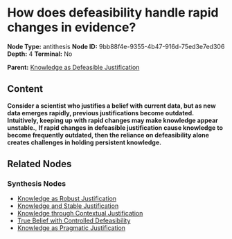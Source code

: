# How does defeasibility handle rapid changes in evidence?

**Node Type:** antithesis
**Node ID:** 9bb88f4e-9355-4b47-916d-75ed3e7ed306
**Depth:** 4
**Terminal:** No

**Parent:** [Knowledge as Defeasible Justification](knowledge-as-defeasible-justification-synthesis-4cac7573-2f77-4e18-b06b-af778dbf4853.md)

## Content

**Consider a scientist who justifies a belief with current data, but as new data emerges rapidly, previous justifications become outdated. Intuitively, keeping up with rapid changes may make knowledge appear unstable.**, **If rapid changes in defeasible justification cause knowledge to become frequently outdated, then the reliance on defeasibility alone creates challenges in holding persistent knowledge.**

## Related Nodes

### Synthesis Nodes

- [Knowledge as Robust Justification](knowledge-as-robust-justification-synthesis-334caf33-5629-433b-b43e-f2ca06e8fad8.md)
- [Knowledge and Stable Justification](knowledge-and-stable-justification-synthesis-93866cc6-9177-4d78-a610-f6d4ccaa4c59.md)
- [Knowledge through Contextual Justification](knowledge-through-contextual-justification-synthesis-dfe1c1db-4a87-493f-aa50-1da4c78d7247.md)
- [True Belief with Controlled Defeasibility](true-belief-with-controlled-defeasibility-synthesis-2067bae8-91bd-4e51-83d7-4c804bbf9299.md)
- [Knowledge as Pragmatic Justification](knowledge-as-pragmatic-justification-synthesis-97873a63-e893-4373-94b9-27b0ff93eb4c.md)
